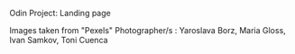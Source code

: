 Odin Project: Landing page

Images taken from "Pexels"
Photographer/s : Yaroslava Borz, Maria Gloss, Ivan Samkov, Toni Cuenca
